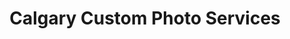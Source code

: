 ---
title: "Calgary Custom Photo Services"
url: /calgary/calgary-custom-photo-services/
shop: photo
---
